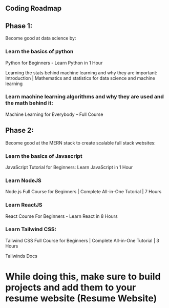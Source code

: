 ## Coding Roadmap 

## Phase 1:

Become good at data science by: 

### Learn the basics of python
Python for Beginners - Learn Python in 1 Hour

Learning the stats behind machine learning and why they are important: ​​ Introduction | Mathematics and statistics for data science and machine learning

### Learn machine learning algorithms and why they are used and the math behind it: 
Machine Learning for Everybody – Full Course


## Phase 2: 

Become good at the MERN stack to create scalable full stack websites:

### Learn the basics of Javascript
JavaScript Tutorial for Beginners: Learn JavaScript in 1 Hour

### Learn NodeJS
Node.js Full Course for Beginners | Complete All-in-One Tutorial | 7 Hours

### Learn ReactJS
React Course For Beginners - Learn React in 8 Hours

### Learn Tailwind CSS:
Tailwind CSS Full Course for Beginners | Complete All-in-One Tutorial | 3 Hours

Tailwinds Docs


# While doing this, make sure to build projects and add them to your resume website (Resume Website)

